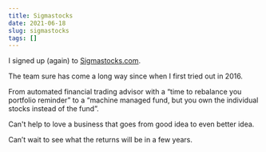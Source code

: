 ```yaml
---
title: Sigmastocks
date: 2021-06-18
slug: sigmastocks
tags: []
---
```


I signed up (again) to [Sigmastocks.com](http://sigmastocks.com/).

The team sure has come a long way since when I first tried out in 2016.

From automated financial trading advisor with a “time to rebalance you portfolio reminder” to a “machine managed fund, but you own the individual stocks instead of the fund”.

Can't help to love a business that goes from good idea to even better idea.

Can’t wait to see what the returns will be in a few years.


